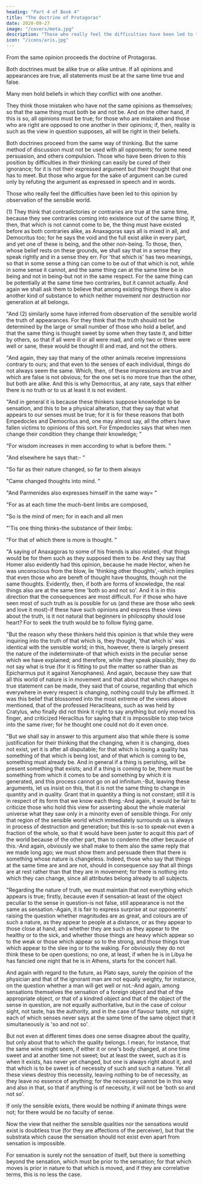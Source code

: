 ```yaml
---
heading: "Part 4 of Book 4"
title: "The doctrine of Protagoras"
date: 2020-09-27
image: "/covers/meta.jpg"
description: "Those who really feel the difficulties have been led to this opinion by observation of the sensible world."
icon: "/icons/aris.jpg"
---
```



From the same opinion proceeds the doctrine of Protagoras. 

Both doctrines must be alike true or alike untrue. If all opinions and appearances are true, all statements must be at the same time true and false. 

Many men hold beliefs in which they conflict with one another. 

They think those mistaken who have not the same opinions as themselves; so that the same thing must both be and not be. And on the other hand, if this is so, all opinions must be true; for those who are mistaken and those who are right are opposed to one another in their opinions; if, then, reality is such as the view in question supposes, all will be right in their beliefs.

Both doctrines proceed from the same way of thinking. But the same method of discussion must not be used with all opponents; for some need persuasion, and others compulsion. Those who have been driven to this position by difficulties in their thinking can easily be cured of their ignorance; for it is not their expressed argument but their thought that one has to meet. But those who argue for the sake of argument can be cured only by refuting the argument as expressed in speech and in words.

Those who really feel the difficulties have been led to this opinion by observation of the sensible world.

 (1) They think that contradictories or contraries are true at the same time, because they see contraries coming into existence out of the same thing. If, then, that which is not cannot come to be, the thing must have existed before as both contraries alike, as Anaxagoras says all is mixed in all, and Democritus too; for he says the void and the full exist alike in every part, and yet one of these is being, and the other non-being. To those, then, whose belief rests on these grounds, we shall say that in a sense they speak rightly and in a sense they err. For 'that which is' has two meanings, so that in some sense a thing can come to be out of that which is not, while in some sense it cannot, and the same thing can at the same time be in being and not in being-but not in the same respect. For the same thing can be potentially at the same time two contraries, but it cannot actually. And again we shall ask them to believe that among existing things there is also another kind of substance to which neither movement nor destruction nor generation at all belongs.

"And (2) similarly some have inferred from observation of the sensible world the truth of appearances. For they think that the truth should not be determined by the large or small number of those who hold a belief, and that the same thing is thought sweet by some when they taste it, and bitter by others, so that if all were ill or all were mad, and only two or three were well or sane, these would be thought ill and mad, and not the others.

"And again, they say that many of the other animals receive impressions contrary to ours; and that even to the senses of each individual, things do not always seem the same. Which, then, of these impressions are true and which are false is not obvious; for the one set is no more true than the other, but both are alike. And this is why Democritus, at any rate, says that either there is no truth or to us at least it is not evident.

"And in general it is because these thinkers suppose knowledge to be sensation, and this to be a physical alteration, that they say that what appears to our senses must be true; for it is for these reasons that both Empedocles and Democritus and, one may almost say, all the others have fallen victims to opinions of this sort. For Empedocles says that when men change their condition they change their knowledge; "



"For wisdom increases in men according to what is before them. "



"And elsewhere he says that:- "



"So far as their nature changed, so far to them always

"Came changed thoughts into mind. "



"And Parmenides also expresses himself in the same way= "



"For as at each time the much-bent limbs are composed,

"So is the mind of men; for in each and all men

"'Tis one thing thinks-the substance of their limbs:

"For that of which there is more is thought. "



"A saying of Anaxagoras to some of his friends is also related,-that things would be for them such as they supposed them to be. And they say that Homer also evidently had this opinion, because he made Hector, when he was unconscious from the blow, lie 'thinking other thoughts',-which implies that even those who are bereft of thought have thoughts, though not the same thoughts. Evidently, then, if both are forms of knowledge, the real things also are at the same time 'both so and not so'. And it is in this direction that the consequences are most difficult. For if those who have seen most of such truth as is possible for us (and these are those who seek and love it most)-if these have such opinions and express these views about the truth, is it not natural that beginners in philosophy should lose heart? For to seek the truth would be to follow flying game.

"But the reason why these thinkers held this opinion is that while they were inquiring into the truth of that which is, they thought, 'that which is' was identical with the sensible world; in this, however, there is largely present the nature of the indeterminate-of that which exists in the peculiar sense which we have explained; and therefore, while they speak plausibly, they do not say what is true (for it is fitting to put the matter so rather than as Epicharmus put it against Xenophanes). And again, because they saw that all this world of nature is in movement and that about that which changes no true statement can be made, they said that of course, regarding that which everywhere in every respect is changing, nothing could truly be affirmed. It was this belief that blossomed into the most extreme of the views above mentioned, that of the professed Heracliteans, such as was held by Cratylus, who finally did not think it right to say anything but only moved his finger, and criticized Heraclitus for saying that it is impossible to step twice into the same river; for he thought one could not do it even once.

"But we shall say in answer to this argument also that while there is some justification for their thinking that the changing, when it is changing, does not exist, yet it is after all disputable; for that which is losing a quality has something of that which is being lost, and of that which is coming to be, something must already be. And in general if a thing is perishing, will be present something that exists; and if a thing is coming to be, there must be something from which it comes to be and something by which it is generated, and this process cannot go on ad infinitum.-But, leaving these arguments, let us insist on this, that it is not the same thing to change in quantity and in quality. Grant that in quantity a thing is not constant; still it is in respect of its form that we know each thing.-And again, it would be fair to criticize those who hold this view for asserting about the whole material universe what they saw only in a minority even of sensible things. For only that region of the sensible world which immediately surrounds us is always in process of destruction and generation; but this is-so to speak-not even a fraction of the whole, so that it would have been juster to acquit this part of the world because of the other part, than to condemn the other because of this.-And again, obviously we shall make to them also the same reply that we made long ago; we must show them and persuade them that there is something whose nature is changeless. Indeed, those who say that things at the same time are and are not, should in consequence say that all things are at rest rather than that they are in movement; for there is nothing into which they can change, since all attributes belong already to all subjects.

"Regarding the nature of truth, we must maintain that not everything which appears is true; firstly, because even if sensation-at least of the object peculiar to the sense in question-is not false, still appearance is not the same as sensation.-Again, it is fair to express surprise at our opponents' raising the question whether magnitudes are as great, and colours are of such a nature, as they appear to people at a distance, or as they appear to those close at hand, and whether they are such as they appear to the healthy or to the sick, and whether those things are heavy which appear so to the weak or those which appear so to the strong, and those things true which appear to the slee ing or to the waking. For obviously they do not think these to be open questions; no one, at least, if when he is in Libya he has fancied one night that he is in Athens, starts for the concert hall.

And again with regard to the future, as Plato says, surely the opinion of the physician and that of the ignorant man are not equally weighty, for instance, on the question whether a man will get well or not.-And again, among sensations themselves the sensation of a foreign object and that of the appropriate object, or that of a kindred object and that of the object of the sense in question, are not equally authoritative, but in the case of colour sight, not taste, has the authority, and in the case of flavour taste, not sight; each of which senses never says at the same time of the same object that it simultaneously is 'so and not so'.

But not even at different times does one sense disagree about the quality, but only about that to which the quality belongs. I mean, for instance, that the same wine might seem, if either it or one's body changed, at one time sweet and at another time not sweet; but at least the sweet, such as it is when it exists, has never yet changed, but one is always right about it, and that which is to be sweet is of necessity of such and such a nature. Yet all these views destroy this necessity, leaving nothing to be of necessity, as they leave no essence of anything; for the necessary cannot be in this way and also in that, so that if anything is of necessity, it will not be 'both so and not so'.

If only the sensible exists, there would be nothing if animate things were not; for there would be no faculty of sense. 

Now the view that neither the sensible qualities nor the sensations would exist is doubtless true (for they are affections of the perceiver), but that the substrata which cause the sensation should not exist even apart from sensation is impossible. 

For sensation is surely not the sensation of itself, but there is something beyond the sensation, which must be prior to the sensation; for that which moves is prior in nature to that which is moved, and if they are correlative terms, this is no less the case.

